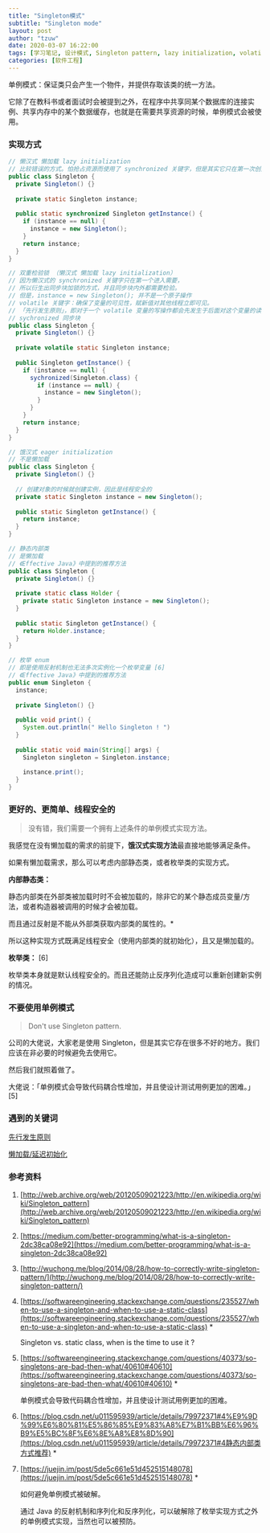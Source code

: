 ```yaml
---
title: "Singleton模式"
subtitle: "Singleton mode"
layout: post
author: "tzuw"
date: 2020-03-07 16:22:00
tags: [学习笔记, 设计模式, Singleton pattern, lazy initialization, volatile, synchronized]
categories: [软件工程]
---
```


单例模式：保证类只会产生一个物件，并提供存取该类的统一方法。

它除了在教科书或者面试时会被提到之外，在程序中共享同某个数据库的连接实例、共享内存中的某个数据缓存，也就是在需要共享资源的时候，单例模式会被使用。



### 实现方式

```java
// 懒汉式 懒加载 lazy initialization
// 比较错误的方式。怕抢占资源而使用了 synchronized 关键字，但是其实它只在第一次创建实例的时候起到了作用。
public class Singleton {
  private Singleton() {}
  
  private static Singleton instance;
  
  public static synchronized Singleton getInstance() {
    if (instance == null) {
      instance = new Singleton();
    }
    return instance;
  }
}
```

```java
// 双重检验锁 （懒汉式 懒加载 lazy initialization）
// 因为懒汉式的 synchronized 关键字只在第一个进入需要，
// 所以衍生出同步块加锁的方式，并且同步块内外都需要检验。
// 但是，instance = new Singleton(); 并不是一个原子操作
// volatile 关键字：确保了变量的可见性，赋新值对其他线程立即可见。
// 「先行发生原则」，即对于一个 volatile 变量的写操作都会先发生于后面对这个变量的读操作。[3]
// sychronized 同步块
public class Singleton {
  private Singleton() {}
  
  private volatile static Singleton instance;
  
  public Singleton getInstance() {
    if (instance == null) {
      sychronized(Singleton.class) {
        if (instance == null) {
          instance = new Singleton();
        }
      }
    }
    return instance;
  }
}
```

```java
// 饿汉式 eager initialization
// 不是懒加载
public class Singleton {
  private Singleton() {}
  
  // 创建对象的时候就创建实例，因此是线程安全的
  private static Singleton instance = new Singleton();
    
  public static Singleton getInstance() {
    return instance;
  }
}
```

```java
// 静态内部类
// 是懒加载
// 《Effective Java》中提到的推荐方法
public class Singleton {
  private Singleton() {}
  
  private static class Holder {
    private static Singleton instance = new Singleton();
  }
  
  public static Singleton getInstance() {
    return Holder.instance;
  }
}
```

```java
// 枚举 enum
// 即是使用反射机制也无法多次实例化一个枚举变量 [6]
// 《Effective Java》中提到的推荐方法
public enum Singleton {
  instance;
  
  private Singleton() {}
  
  public void print() {
    System.out.println(" Hello Singleton ! ")
  }
  
  public static void main(String[] args) {
    Singleton singleton = Singleton.instance;
    
    instance.print();
  }
}
```



### 更好的、更简单、线程安全的

>   没有错，我们需要一个拥有上述条件的单例模式实现方法。

我感觉在没有懒加载的需求的前提下，**饿汉式实现方法**最直接地能够满足条件。

如果有懒加载需求，那么可以考虑内部静态类，或者枚举类的实现方式。

**内部静态类：**

静态内部类在外部类被加载时时不会被加载的，除非它的某个静态成员变量/方法，或者构造器被调用的时候才会被加载。

而且通过反射是不能从外部类获取内部类的属性的。*

所以这种实现方式既满足线程安全（使用内部类的就初始化），且又是懒加载的。

**枚举类：** [6]

枚举类本身就是默认线程安全的。而且还能防止反序列化造成可以重新创建新实例的情况。



### 不要使用单例模式

>   Don't use Singleton pattern.

公司的大佬说，大家老是使用 Singleton，但是其实它存在很多不好的地方。我们应该在非必要的时候避免去使用它。

然后我们就照着做了。

大佬说：「单例模式会导致代码耦合性增加，并且使设计测试用例更加的困难。」[5]



### 遇到的关键词

[先行发生原则](https://www.cnblogs.com/plxx/p/4376205.html)

[懒加载/延迟初始化](https://www.cnblogs.com/kavlez/p/lazy-init.html)

### 参考资料

1.  [http://web.archive.org/web/20120509021223/http://en.wikipedia.org/wiki/Singleton_pattern](http://web.archive.org/web/20120509021223/http://en.wikipedia.org/wiki/Singleton_pattern)

2.  [https://medium.com/better-programming/what-is-a-singleton-2dc38ca08e92](https://medium.com/better-programming/what-is-a-singleton-2dc38ca08e92)

3.  [http://wuchong.me/blog/2014/08/28/how-to-correctly-write-singleton-pattern/](http://wuchong.me/blog/2014/08/28/how-to-correctly-write-singleton-pattern/)

4.  [https://softwareengineering.stackexchange.com/questions/235527/when-to-use-a-singleton-and-when-to-use-a-static-class](https://softwareengineering.stackexchange.com/questions/235527/when-to-use-a-singleton-and-when-to-use-a-static-class) *

    Singleton vs. static class, when is the time to use it ? 

5.  [https://softwareengineering.stackexchange.com/questions/40373/so-singletons-are-bad-then-what/40610#40610](https://softwareengineering.stackexchange.com/questions/40373/so-singletons-are-bad-then-what/40610#40610) *

    单例模式会导致代码耦合性增加，并且使设计测试用例更加的困难。

6.  [https://blog.csdn.net/u011595939/article/details/79972371#4%E9%9D%99%E6%80%81%E5%86%85%E9%83%A8%E7%B1%BB%E6%96%B9%E5%BC%8F%E6%8E%A8%E8%8D%90](https://blog.csdn.net/u011595939/article/details/79972371#4静态内部类方式推荐) *

7.  [https://juejin.im/post/5de5c661e51d452515148078](https://juejin.im/post/5de5c661e51d452515148078) *

    如何避免单例模式被破解。

    通过 Java 的反射机制和序列化和反序列化，可以破解除了枚举实现方式之外的单例模式实现，当然也可以被预防。

